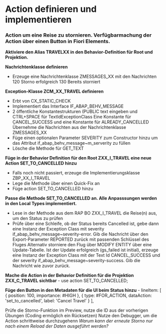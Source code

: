 # Action definieren und implementieren

### Action um eine Reise zu stornieren. Verfügbarmachung der Action über einen Button in Fiori Elements.

**Aktiviere den Alias TRAVELXX in den Behavior-Definition für Root und Projektion.**

**Nachrichtenklasse definieren**
- Erzeuge eine Nachrichtenklasse ZMESSAGES_XX mit den Nachrichten
    120 Storno erfolgreich
    130 Bereits storniert

**Exception-Klasse ZCM_XX_TRAVEL definieren**
- Erbt von CX_STATIC_CHECK
- Implementiert das Interface IF_ABAP_BEHV_MESSAGE
- 2 öffentliche Konstantestrukturen (PUBLIC text eingeben und CTRL+SPACE für TextIdExceptionClass
    Eine Konstante für CANCEL_SUCCESS und eine Konstante für ALREADY_CANCELLED
    Übernehme die Nachrichten aus der Nachrichtenklasse ZMESSAGES_XX
- Füge einen optionalen Parameter SEVERITY zum Constructor hinzu um das Attribut if_abap_behv_message~m_serverity zu füllen
- Lösche die Methode für GET_TEXT

**Füge in der Behavior Definition für den Root ZXX_I_TRAVEL eine neue Action SET_TO_CANCELLED hinzu**
- Falls noch nicht passiert, erzeuge die Implementierungsklasse ZBP_XX_I_TRAVEL
- Lege die Methode über einen Quick-Fix an
- Füge action SET_TO_CANCELLED hinzu

**Passe die Methode SET_TO_CANCELLED an. Alle Anpasssungen werden in den Local Types implementiert.**
- Lese in der Methode aus dem RAP BO ZXX_I_TRAVEL die Reise(n) aus, um den Status zu prüfen
- Prüfe über eine Schleife, ob der Status bereits Cancelled ist, gebe dann eine Instanz der Exception Class mit severity if_abap_behv_message~severity-error.
  Gib die Nachricht über den Export-Parameter REPORTED zurück mit passenden Schlüssel des Fluges
  Alternativ storniere den Flug über MODIFY ENTITY über eine Update-Tabelle.
  Ist der Update erfolgreich (gs_failed ist initial), erzeuge eine Instanz der Exception Class mit der Text Id CANCEL_SUCCESS und der severity if_abap_behv_message~severity-success.
  Gib die Nachricht wie zuvor zurück.

**Mache die Action in der Behavior Definition für die Projektion ZXX_C_TRAVEL sichtbar**
    - use action SET_TO_CANCELLED;

**Füge den Button in den Metadaten für die UI beim Status hinzu**
    -     lineItem:       [ { position: 100, importance: #HIGH }, { type: #FOR_ACTION, dataAction: 'set_to_cancelled', label: 'Cancel Travel' } ],


Prüfe die Storno-Funktion im Preview, nutze die ID aus der vorherigen Übungen (Coding ermöglich ein Rücksetzen)
Nutze den Debugger, um die Action schrittweise durchzugehenn
*Warum kann der erneute Storno nur nach einem Reload der Daten ausgeführt werden?*

    
                        
  


